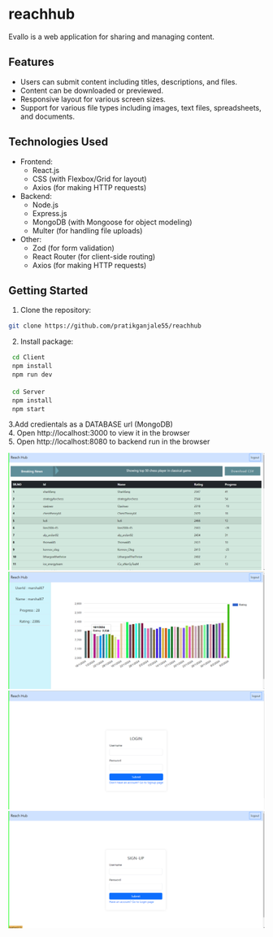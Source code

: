 # reachhub

Evallo is a web application for sharing and managing content.

## Features

- Users can submit content including titles, descriptions, and files.
- Content can be downloaded or previewed.
- Responsive layout for various screen sizes.
- Support for various file types including images, text files, spreadsheets, and documents.

## Technologies Used

- Frontend:
  - React.js
  - CSS (with Flexbox/Grid for layout)
  - Axios (for making HTTP requests)
- Backend:
  - Node.js
  - Express.js
  - MongoDB (with Mongoose for object modeling)
  - Multer (for handling file uploads)
- Other:
  - Zod (for form validation)
  - React Router (for client-side routing)
  - Axios (for making HTTP requests)

## Getting Started

1. Clone the repository:

```bash
git clone https://github.com/pratikganjale55/reachhub
 ```

2. Install package:

```bash
 cd Client
 npm install 
 npm run dev

 cd Server 
 npm install 
 npm start
```
3.Add credientals as a DATABASE url (MongoDB) <br/>
4. Open http://localhost:3000 to view it in the browser  <br/>
5. Open http://localhost:8080 to backend run in the browser  <br/>

![Homepage](./Frontend/src/assets/PlayerTable.png)
![Player Rating History](./Frontend/src/assets/HistoryChart.png)
![Login](./Frontend/src/assets/Login.png)
![Signup](./Frontend/src/assets/Signup.png)

 
